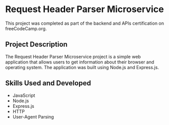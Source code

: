 # Request Header Parser Microservice

This project was completed as part of the backend and APIs certification on freeCodeCamp.org.

## Project Description

The Request Header Parser Microservice project is a simple web application that allows users to get information about their browser and operating system. The application was built using Node.js and Express.js.

## Skills Used and Developed

- JavaScript
- Node.js
- Express.js
- HTTP
- User-Agent Parsing
